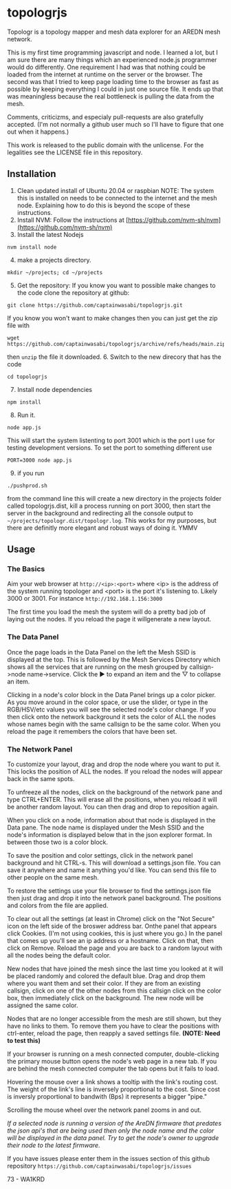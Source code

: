# topologrjs

Topologr is a topology mapper and mesh data explorer for an AREDN mesh network.

This is my first time programming javascript and node.  I learned a lot, but I am sure there are many things which an experienced node.js programmer would do differently.  One requirement I had was that nothing could be loaded from the internet at runtime on the server or the browser.  The second was that I tried to keep page loading time to the browser as fast as possible by keeping everything I could in just one source file. It ends up that was meaningless because the real bottleneck is pulling the data from the mesh.

Comments, criticizms, and especialy pull-requests are also gratefully accepted. (I'm not normally a github user much so I'll have to figure that one out when it happens.)

This work is released to the public domain with the unlicense.  For the legalities
see the LICENSE file in this repository.

## Installation

1. Clean updated install of Ubuntu 20.04 or raspbian
  NOTE: The system this is installed on needs to be connected to the internet and the mesh node.  Explaining how to do this is beyond the scope of these instructions.
2. Install NVM:
  Follow the instructions at [https://github.com/nvm-sh/nvm](https://github.com/nvm-sh/nvm)
3. Install the latest Nodejs
  ```
  nvm install node
  ```
4. make a projects directory.
  ```
  mkdir ~/projects; cd ~/projects
  ```
5. Get the repository:
  If you know you want to possible make changes to the code clone the repository at github:
  ```
  git clone https://github.com/captainwasabi/topologrjs.git
  ```
  If you know you won't want to make changes then you can just get the zip file with
  ```
  wget https://github.com/captainwasabi/topologrjs/archive/refs/heads/main.zip
  ```
  then `unzip` the file it downloaded.
6. Switch to the new direcory that has the code
  ```
  cd topologrjs
  ```
7. Install node dependencies
  ```
  npm install
  ```
8. Run it.
  ```
  node app.js
  ```
  This will start the system listenting to port 3001 which is the port I use for testing development versions.  To set the port to something different use
  ```
  PORT=3000 node app.js
  ```
9. if you run
  ```
  ./pushprod.sh
  ```
  from the command line this will create a new directory in the projects folder called topologrjs.dist, kill a process running on port 3000, then start the server in the background and redirecting all the console output to `~/projects/topologr.dist/topologr.log`.  This works for my purposes, but there are definitly more elegant and robust ways of doing it. YMMV

## Usage

### The Basics

Aim your  web browser at `http://<ip>:<port>` where \<ip> is the address of the system running topologer and \<port> is the port it's listening to. Likely 3000 or 3001.  For instance `http://192.168.1.156:3000`

The first time you load the mesh the system will do a pretty bad job of laying out the nodes.  If you reload the page it willgenerate a new layout.

### The Data Panel

Once the page loads in the Data Panel on the left the Mesh SSID is displayed at the top. This is followed by the Mesh Services Directory which shows all the services that are running on the mesh grouped by callsign->node name->service.  Click the ▶ to
expand an item and the ▽ to collapse an item.

Clicking in a node's color block in the Data Panel brings up a color picker.  As you move around in the color space, or use the slider, or type in the
RGB/HSV/etc values you will see the selected node's color change.  If you then click onto the network background it sets the color of ALL the nodes whose names begin with the same callsign to be the same color. When you reload the page it remembers the colors that have been set.

### The Network Panel

To customize your layout, drag and drop the node where you want to put it.  This locks the position of ALL the nodes.  If you reload the nodes will appear back in the same spots.

To unfreeze all the nodes, click on the background of the network pane and type CTRL+ENTER.  This will erase all the positions, when you reload it will be another random layout.  You can then drag and drop to reposition again.

When you click on a node, information about that node is displayed in the Data pane. The node name is displayed under the Mesh SSID and the node's information is displayed below that in the json explorer format.  In between those two is a color block.

To save the position and color settings, click in the network panel background and hit CTRL-s.  This will download a settings.json file.  You can save it anywhere and name it anything you'd like.  You can send this file to other people on the same mesh.

To restore the settings use your file browser to find the settings.json file then just drag and drop it into the network panel background. The positions and colors from the file are applied.

To clear out all the settings (at least in Chrome) click on the "Not Secure" icon on the left side of the broswer address bar. Onthe panel that appears click Cookies. (I'm not using cookies, this is just where you go.) In the panel that comes up you'll see an ip address or a hostname.  Click on that, then click on Remove.  Reload the page and you are back to a random layout with all the nodes being the default color.

New nodes that have joined the mesh since the last time you looked at it will be placed randomly and colored the default blue. Drag and drop them where you want them and set their color.  If they are from an existing callsign, click on one of the other nodes from this callsign click on the color box, then immediately click on the background. The new node will be assigned the same color.

Nodes that are no longer accessible from the mesh are still shown, but they have no links to them.  To remove them you have to clear the positions with ctrl-enter, reload the page, then reapply a saved settings file. **(NOTE: Need to test this)**

If your browser is running on a mesh connected computer, double-clicking the primary mouse button opens the node's web page in a new tab.  If you are behind the mesh connected computer the tab opens but it fails to load.

Hovering the mouse over a link shows a tooltip with the link's routing cost.  The weight of the link's line is inversely proportional to the cost.  Since cost is inversly proportional to bandwith (Bps) it represents a bigger "pipe."

Scrolling the mouse wheel over the network panel zooms in and out.

*If a selected node is running a version of the AreDN firmware that predates the json api's that are being used then only the node name and the color will be displayed in the data panel. Try to get the node's owner to upgrade their node to the latest firmware.*

If you have issues please enter them in the issues section of this github repository `https://github.com/captainwasabi/topologrjs/issues`

73 -
WA1KRD
